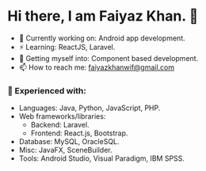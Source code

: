# Hi there, I am Faiyaz Khan. 👋

- 🔭 Currently working on: Android app development.
- ⚡ Learning: ReactJS, Laravel.
- 🤔 Getting myself into: Component based development.
- 📫 How to reach me: faiyazkhanwif@gmail.com

### 🌱 Experienced with:
  - Languages: Java, Python, JavaScript, PHP.
  - Web frameworks/libraries: 
    - Backend: Laravel.
    - Frontend: React.js, Bootstrap.
  - Database: MySQL, OracleSQL.
  - Misc: JavaFX, SceneBuilder.
  - Tools: Android Studio, Visual Paradigm, IBM SPSS.
